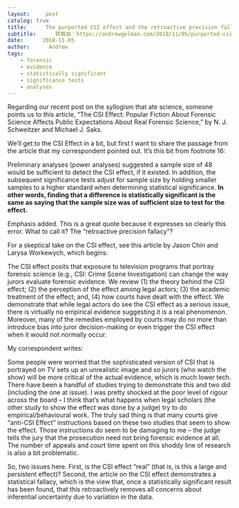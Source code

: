 ```yaml
---
layout:     post
catalog: true
title:      The purported CSI effect and the retroactive precision fallacy
subtitle:      转载自：https://andrewgelman.com/2018/11/05/purported-csi-effect-retroactive-precision-fallacy/
date:      2018-11-05
author:      Andrew
tags:
    - forensic
    - evidence
    - statistically significant
    - significance tests
    - analyses
---
```





Regarding our recent post on the syllogism that ate science, someone points us to this article, “The CSI Effect: Popular Fiction About Forensic Science Affects Public Expectations About Real Forensic Science,” by N. J. Schweitzer and Michael J. Saks.

We’ll get to the CSI Effect in a bit, but first I want to share the passage from the article that my correspondent pointed out. It’s this bit from footnote 16:

> 
Preliminary analyses (power analyses) suggested a sample size of 48 would be sufficient to detect the CSI effect, if it existed. In addition, the subsequent significance tests adjust for sample size by holding smaller samples to a higher standard when determining statistical significance. **In other words, finding that a difference is statistically significant is the same as saying that the sample size was of sufficient size to test for the effect.**


Emphasis added. This is a great quote because it expresses so clearly this error. What to call it? The “retroactive precision fallacy”?

For a skeptical take on the CSI effect, see this article by Jason Chin and Larysa Workewych, which begins:

> 
The CSI effect posits that exposure to television programs that portray forensic science (e.g., CSI: Crime Scene Investigation) can change the way jurors evaluate forensic evidence. We review (1) the theory behind the CSI effect; (2) the perception of the effect among legal actors; (3) the academic treatment of the effect; and, (4) how courts have dealt with the effect. We demonstrate that while legal actors do see the CSI effect as a serious issue, there is virtually no empirical evidence suggesting it is a real phenomenon. Moreover, many of the remedies employed by courts may do no more than introduce bias into juror decision-making or even trigger the CSI effect when it would not normally occur.


My correspondent writes:

> 
Some people were worried that the sophisticated version of CSI that is portrayed on TV sets up an unrealistic image and so jurors (who watch the show) will be more critical of the actual evidence, which is much lower tech. There have been a handful of studies trying to demonstrate this and two did (including the one at issue).
I was pretty shocked at the poor level of rigour across the board – I think that’s what happens when legal scholars (the other study to show the effect was done by a judge) try to do empirical/behavioural work.
The truly sad thing is that many courts give “anti-CSI Effect” instructions based on these two studies that seem to show the effect. Those instructions do seem to be damaging to me – the judge tells the jury that the prosecution need not bring forensic evidence at all. The number of appeals and court time spent on this shoddy line of research is also a bit problematic.


So, two issues here. First, is the CSI effect “real” (that is, is this a large and persistent effect)? Second, the article on the CSI effect demonstrates a statistical fallacy, which is the view that, once a statistically significant result has been found, that this retroactively removes all concerns about inferential uncertainty due to variation in the data.



